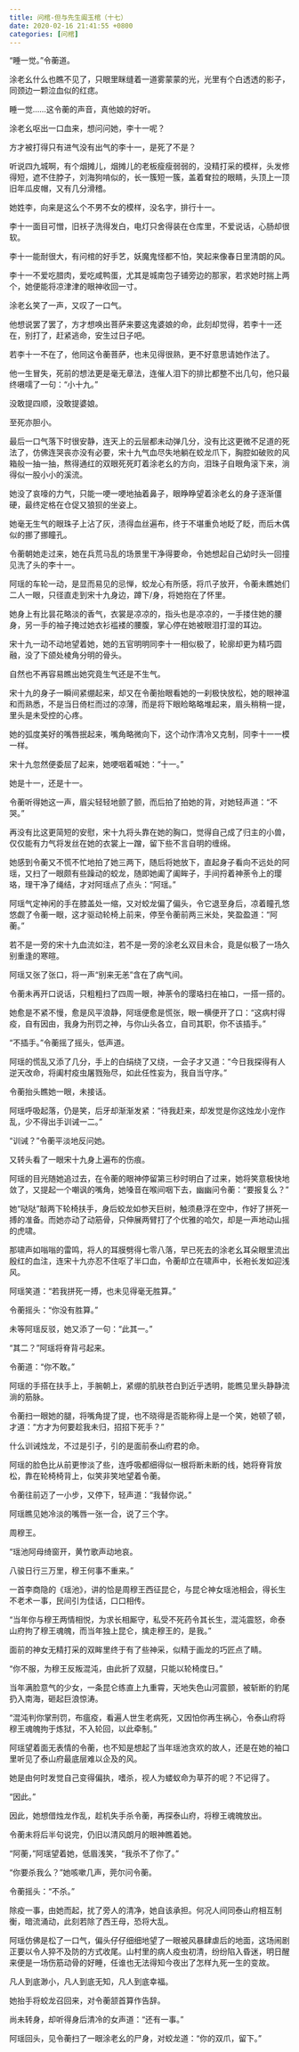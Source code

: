 ```yaml
---
title: 问棺-但与先生阖玉棺（十七）
date: 2020-02-16 21:41:55 +0800
categories: [问棺]
---
```


“睡一觉。”令蘅道。

涂老幺什么也瞧不见了，只眼里眯缝着一道雾蒙蒙的光，光里有个白透透的影子，同颈边一颗泣血似的红痣。

睡一觉……这令蘅的声音，真他娘的好听。

涂老幺呕出一口血来，想问问她，李十一呢？

方才被打得只有进气没有出气的李十一，是死了不是？

听说四九城啊，有个烟摊儿，烟摊儿的老板瘦瘦弱弱的，没精打采的模样，头发修得短，遮不住脖子，刘海狗啃似的，长一簇短一簇，盖着耷拉的眼睛，头顶上一顶旧年瓜皮帽，又有几分滑稽。

她姓李，向来是这么个不男不女的模样，没名字，排行十一。

李十一面目可憎，旧袄子洗得发白，电灯只舍得装在仓库里，不爱说话，心肠却很软。

李十一能耐很大，有问棺的好手艺，妖魔鬼怪都不怕，笑起来像春日里清朗的风。

李十一不爱吃腊肉，爱吃咸鸭蛋，尤其是城南包子铺旁边的那家，若求她时揣上两个，她便能将凉津津的眼神收回一寸。

涂老幺笑了一声，又叹了一口气。

他想说罢了罢了，方才想唤出菩萨来要这鬼婆娘的命，此刻却觉得，若李十一还在，别打了，赶紧逃命，安生过日子吧。

若李十一不在了，他同这令蘅菩萨，也未见得很熟，更不好意思请她作法了。

他一生冒失，死前的想法更是毫无章法，连催人泪下的排比都整不出几句，他只最终嗫嚅了一句：“小十九。”

没敢提四顺，没敢提婆娘。

至死亦胆小。

最后一口气落下时很安静，连天上的云层都未动弹几分，没有比这更微不足道的死法了，仿佛连哭丧亦没有必要，宋十九气血尽失地躺在蛟龙爪下，胸腔如破败的风箱般一抽一抽，熬得通红的双眼死死盯着涂老幺的方向，泪珠子自眼角滚下来，淌得似一股小小的溪流。

她没了哀嚎的力气，只能一哽一哽地抽着鼻子，眼睁睁望着涂老幺的身子逐渐僵硬，最终定格在仓促又狼狈的坐姿上。

她毫无生气的眼珠子上沾了灰，渍得血丝遍布，终于不堪重负地眨了眨，而后木偶似的挪了挪瞳孔。

令蘅朝她走过来，她在兵荒马乱的场景里干净得要命，令她想起自己幼时头一回撞见洗了头的李十一。

阿瑶的车轮一动，是显而易见的忌惮，蛟龙心有所感，将爪子放开，令蘅未瞧她们二人一眼，只径直走到宋十九身边，蹲下/身，将她抱在了怀里。

她身上有比昙花略淡的香气，衣裳是凉凉的，指头也是凉凉的，一手搂住她的腰身，另一手的袖子掩过她衣衫褴褛的腰腹，掌心停在她被眼泪打湿的耳边。

宋十九一动不动地望着她，她的五官明明同李十一相似极了，轮廓却更为精巧圆融，没了下颌处棱角分明的骨头。

自然也不再容易瞧出她究竟生气还是不生气。

宋十九的身子一瞬间紧绷起来，却又在令蘅抬眼看她的一刹极快放松，她的眼神温和而熟悉，不是当日倚栏而过的凉薄，而是将下眼睑略略堆起来，眉头稍稍一提，里头是未受控的心疼。

她的弧度美好的嘴唇抿起来，嘴角略微向下，这个动作清冷又克制，同李十一一模一样。

宋十九忽然便委屈了起来，她哽咽着喊她：“十一。”

她是十一，还是十一。

令蘅听得她这一声，眉尖轻轻地颤了颤，而后拍了拍她的背，对她轻声道：“不哭。”

再没有比这更简短的安慰，宋十九将头靠在她的胸口，觉得自己成了归主的小兽，仅仅能有力气将发丝在她的衣裳上一蹭，留下些不言自明的缠绵。

她感到令蘅又不慌不忙地拍了她三两下，随后将她放下，直起身子看向不远处的阿瑶，又扫了一眼颇有些躁动的蛟龙，随即她阖了阖眸子，手间捋着神荼令上的璎珞，理干净了绳结，才对阿瑶点了点头：“阿瑶。”

阿瑶气定神闲的手在膝盖处一缩，又对蛟龙偏了偏头，令它退至身后，凉着瞳孔悠悠觑了令蘅一眼，这才驱动轮椅上前来，停至令蘅前两三米处，笑盈盈道：“阿蘅。”

若不是一旁的宋十九血流如注，若不是一旁的涂老幺双目未合，竟是似极了一场久别重逢的寒暄。

阿瑶又张了张口，将一声“别来无恙”含在了病气间。

令蘅未再开口说话，只粗粗扫了四周一眼，神荼令的璎珞扫在袖口，一搭一搭的。

她愈是不紧不慢，愈是风平浪静，阿瑶便愈是慌张，眼一横便开了口：“这病村得疫，自有因由，我身为刑罚之神，与你山头各立，自司其职，你不该插手。”

“不插手。”令蘅摇了摇头，低声道。

阿瑶的慌乱又添了几分，手上的白绢绕了又绕，一会子才又道：“今日我探得有人逆天改命，将阖村疫虫屠戮殆尽，如此任性妄为，我自当守序。”

令蘅抬头瞧她一眼，未接话。

阿瑶呼吸起落，仍是笑，后牙却渐渐发紧：“待我赶来，却发觉是你这烛龙小宠作乱，少不得出手训诫一二。”

“训诫？”令蘅平淡地反问她。

又转头看了一眼宋十九身上遍布的伤痕。

阿瑶的目光随她追过去，在令蘅的眼神停留第三秒时明白了过来，她将笑意极快地敛了，又提起一个嘲讽的嘴角，她嗓音在喉间咽下去，幽幽问令蘅：“要报复么？”

她“哒哒”敲两下轮椅扶手，身后蛟龙如参天巨树，触须悬浮在空中，作好了拼死一搏的准备。而她亦动了动筋骨，只伸展两臂打了个优雅的哈欠，却是一声地动山摇的虎啸。

那啸声如嗡嗡的雷鸣，将人的耳膜劈得七零八落，早已死去的涂老幺耳朵眼里流出殷红的血注，连宋十九亦忍不住呕了半口血，令蘅却立在啸声中，长袍长发如迎浅风。

阿瑶笑道：“若我拼死一搏，也未见得毫无胜算。”

令蘅摇头：“你没有胜算。”

未等阿瑶反驳，她又添了一句：“此其一。”

“其二？”阿瑶将脊背弓起来。

令蘅道：“你不敢。”

阿瑶的手搭在扶手上，手腕朝上，紧绷的肌肤苍白到近乎透明，能瞧见里头静静流淌的筋脉。

令蘅扫一眼她的腿，将嘴角提了提，也不晓得是否能称得上是一个笑，她顿了顿，才道：“方才为何要趁我未归，招招下死手？”

什么训诫烛龙，不过是引子，引的是面前泰山府君的命。

阿瑶的脸色比从前更惨淡了些，连呼吸都细得似一根将断未断的线，她将脊背放松，靠在轮椅椅背上，似笑非笑地望着令蘅。

令蘅往前迈了一小步，又停下，轻声道：“我替你说。”

阿瑶瞧见她冷淡的嘴唇一张一合，说了三个字。

周穆王。

“瑶池阿母绮窗开，黄竹歌声动地哀。

八骏日行三万里，穆王何事不重来。”

一首李商隐的《瑶池》，讲的恰是周穆王西征昆仑，与昆仑神女瑶池相会，得长生不老术一事，民间引为佳话，口口相传。

“当年你与穆王两情相悦，为求长相厮守，私受不死药令其长生，混沌震怒，命泰山府拘了穆王魂魄，而当年独上昆仑，擒走穆王的，是我。”

面前的神女无精打采的双眸里终于有了些神采，似精于画龙的巧匠点了睛。

“你不服，为穆王反叛混沌，由此折了双腿，只能以轮椅度日。”

当年满脸意气的少女，一条昆仑练直上九重霄，天地失色山河震颤，被斩断的豹尾扔入南海，砸起巨浪惊涛。

“混沌判你掌刑罚，布瘟疫，看遍人世生老病死，又因怕你再生祸心，令泰山府将穆王魂魄拘于炼狱，不入轮回，以此牵制。”

阿瑶望着面无表情的令蘅，也不知是想起了当年瑶池贪欢的故人，还是在她的袖口里听见了泰山府最底层难以企及的风。

她是由何时发觉自己变得偏执，嗜杀，视人为蝼蚁命为草芥的呢？不记得了。

“因此。”

因此，她想借烛龙作乱，趁机失手杀令蘅，再探泰山府，将穆王魂魄放出。

令蘅未将后半句说完，仍旧以清风朗月的眼神瞧着她。

“阿蘅，”阿瑶望着她，低眉浅笑，“我杀不了你了。”

“你要杀我么？”她咳嗽几声，莞尔问令蘅。

令蘅摇头：“不杀。”

除疫一事，由她而起，扰了旁人的清净，她自该承担。何况人间同泰山府相互制衡，暗流涌动，此刻若除了西王母，恐将大乱。

阿瑶仿佛是松了一口气，偏头仔仔细细地望了一眼被风暴肆虐后的地面，这场闹剧正要以令人猝不及防的方式收尾。山村里的病人疫虫初清，纷纷陷入昏迷，明日醒来便是一场伤筋动骨的好睡，任谁也无法得知今夜出了怎样九死一生的变故。

凡人到底渺小，凡人到底无知，凡人到底幸福。

她抬手将蛟龙召回来，对令蘅颔首算作告辞。

尚未转身，却听得身后清冷的女声道：“还有一事。”

阿瑶回头，见令蘅扫了一眼涂老幺的尸身，对蛟龙道：“你的双爪，留下。”

